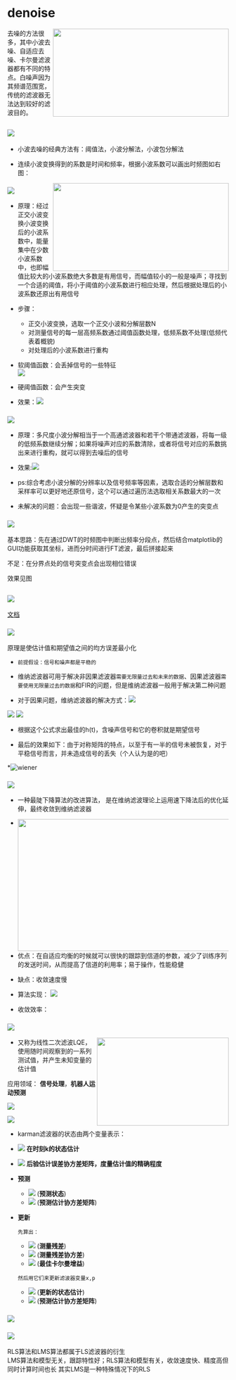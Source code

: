 # denoise 

<img align="right" img width = '400' height = '200' src="https://i.loli.net/2021/04/05/I9VNQMWDfPZb6iL.png"/>

去噪的方法很多，其中小波去噪、自适应去噪、卡尔曼滤波器都有不同的特点。白噪声因为其频谱范围宽，传统的滤波器无法达到较好的滤波目的。
## ![](https://img.shields.io/badge/1-%E5%B0%8F%E6%B3%A2%E5%8F%98%E6%8D%A2-yellowgreen)
  * 小波去噪的经典方法有：阈值法，小波分解法，小波包分解法

  * 连续小波变换得到的系数是时间和频率，根据小波系数可以画出时频图如右图：
  <img align="right" img width = '400' height = '200' src="https://i.loli.net/2021/04/05/kXFeMiQhnpfr4A9.png"/>   

### ![](https://img.shields.io/badge/1.1-%E9%98%88%E5%80%BC%E6%B3%95%E5%8E%BB%E5%99%AA-blue)


* 原理：经过正交小波变换小波变换后的小波系数中，能量集中在少数小波系数中，也即幅值比较大的小波系数绝大多数是有用信号，而幅值较小的一般是噪声；寻找到一个合适的阈值，将小于阈值的小波系数进行相应处理，然后根据处理后的小波系数还原出有用信号

* 步骤：
    * 正交小波变换，选取一个正交小波和分解层数N
    * 对测量信号的每一层高频系数通过阈值函数处理，低频系数不处理(低频代表着概貌)
    * 对处理后的小波系数进行重构
    
* 软阈值函数：会丢掉信号的一些特征  
![](https://www.researchgate.net/profile/Wenhui-Wang-10/publication/245331181/figure/fig4/AS:667593513922565@1536178105298/Thresholding-schemes-a-hard-thresholding-and-b-soft-thresholding.png)

* 硬阈值函数：会产生突变

* 效果：![](https://i.loli.net/2021/04/05/loBeOPIRGUSZm8f.png)

### ![](https://img.shields.io/badge/1.2-%E5%B0%8F%E6%B3%A2%E5%88%86%E8%A7%A3-blue)

* 原理：多尺度小波分解相当于一个高通滤波器和若干个带通滤波器，将每一级的低频系数继续分解；如果将噪声对应的系数清除，或者将信号对应的系数挑出来进行重构，就可以得到去噪后的信号

* 效果:![](https://i.loli.net/2021/04/05/LNrkPZHvYzxD5uB.png)

* ps:综合考虑小波分解的分辨率以及信号频率等因素，选取合适的分解层数和采样率可以更好地还原信号，这个可以通过遍历法选取相关系数最大的一次  
* 未解决的问题：会出现一些谐波，怀疑是令某些小波系数为0产生的突变点

### ![](https://img.shields.io/badge/1.3-%E5%B0%8F%E6%B3%A2%E5%88%86%E8%A7%A3%E9%87%8D%E6%9E%84%E4%B8%8E%E5%82%85%E9%87%8C%E5%8F%B6%E5%8F%98%E6%8D%A2%E5%8E%BB%E5%99%AA%E7%BB%93%E5%90%88-blue)

基本思路：先在通过DWT的时频图中判断出频率分段点，然后结合matplotlib的GUI功能获取其坐标，进而分时间进行FT滤波，最后拼接起来

不足：在分界点处的信号突变点会出现相位错误


效果见图


## ![](https://img.shields.io/badge/2-%E8%87%AA%E9%80%82%E5%BA%94%E6%BB%A4%E6%B3%A2-yellowgreen)
[文档](小波变换的延申.pdf)
### ![](https://img.shields.io/badge/3-%E7%BB%B4%E7%BA%B3%E6%BB%A4%E6%B3%A2%E5%99%A8-yellowgreen)  

原理是使估计值和期望值之间的均方误差最小化

* `前提假设：信号和噪声都是平稳的`

* 维纳滤波器可用于解决非因果滤波器`需要无限量过去和未来的数据`、因果滤波器`需要使用无限量过去的数据`和FIR的问题，但是维纳滤波器一般用于解决第二种问题  
* 对于因果问题，维纳滤波器的解决方式：<img src="http://latex.codecogs.com/svg.latex?\overrightarrow{h}_{opt}=\overrightarrow{R}_{xx}^{-1}\overrightarrow{R}_{xs}" />  

<img src="http://latex.codecogs.com/svg.latex?\overrightarrow{R}_{xs}=\begin{bmatrix} \overrightarrow{R}_{xs}(0) & \overrightarrow{R}_{xs}(1) ... & \overrightarrow{R}_{xs}(M) \end{bmatrix}^T" />  

<img src="http://latex.codecogs.com/svg.latex?\overrightarrow{R}_{xx}=\begin{bmatrix} \overrightarrow{R}_{xx}(0) & \overrightarrow{R}_{xx}(1) & ... & \overrightarrow{R}_{xx}(M) \\ \overrightarrow{R}_{xx}(1) & \overrightarrow{R}_{xx}(2) & ... & \overrightarrow{R}_{xx}(M-1) \\ ... & ... &... & ... \\ \overrightarrow{R}_{xx}(M) & \overrightarrow{R}_{xx}(M-1) & ... & \overrightarrow{R}_{xx}(0)\end{bmatrix}^T" />  

* 根据这个公式求出最佳的h(t)，含噪声信号和它的卷积就是期望信号  

* 最后的效果如下：由于对称矩阵的特点，以至于有一半的信号未被恢复，对于平稳信号而言，并未造成信号的丢失（个人认为是的吧） 

*![wiener](https://i.loli.net/2021/04/03/DVKAtp64517gNod.png)

### ![](https://img.shields.io/badge/4-%E5%9F%BA%E4%BA%8E%E7%BB%B4%E7%BA%B3%E6%BB%A4%E6%B3%A2%E5%99%A8%E7%9A%84LMS%E7%AE%97%E6%B3%95-yellowgreen)

* 一种最陡下降算法的改进算法， 是在维纳滤波理论上运用速下降法后的优化延伸，最终收敛到维纳滤波器  

* <img align="right" img width = '500' height = '300' src="https://upload.wikimedia.org/wikipedia/commons/6/62/Lms_filter.svg"/>

* 优点：在自适应均衡的时候就可以很快的跟踪到信道的参数，减少了训练序列的发送时间，从而提高了信道的利用率；易于操作，性能稳健  

* 缺点：收敛速度慢  
  

* 算法实现： <img src="http://latex.codecogs.com/svg.latex?e(n)=d(n)-y(n);\\ \\y(n)=\overrightarrow{x}^T(n)\overrightarrow{w}^T(n);\\ \\ \overrightarrow{w}(n+1)=\overrightarrow{w}(n)+2*\mu*e(n)*\overrightarrow{x}(n)" />  
* 收敛效率：



### ![](https://img.shields.io/badge/5-%E5%8D%A1%E5%B0%94%E6%9B%BC%E6%BB%A4%E6%B3%A2%E5%99%A8-yellowgreen)  
<img align="right" img width = '300' height = '200' src="https://upload.wikimedia.org/wikipedia/commons/b/b6/Kalman_filter_model.png"/>  

* 又称为线性二次滤波LQE，使用随时间观察到的一系列测试值，并产生未知变量的估计值  



应用领域： **信号处理**，**机器人运动预测**   


![](https://img.shields.io/badge/-%E7%BA%AF%E6%97%B6%E5%9F%9F%E6%BB%A4%E6%B3%A2%E5%99%A8-lightgrey)  

![](https://img.shields.io/badge/-%E9%94%81%E7%9B%B8%E7%8E%AF%E5%B0%B1%E6%98%AF%E4%B8%80%E4%B8%AAKarman%E6%BB%A4%E6%B3%A2%E5%99%A8%EF%BC%81-red)

* karman滤波器的状态由两个变量表示：
* <img src="http://latex.codecogs.com/svg.latex?\hat{\textbf{x}}_{k|k}" /> **在时刻k的状态估计**
* <img src="http://latex.codecogs.com/svg.latex?\textbf{P}_{k|k}" /> **后验估计误差协方差矩阵，度量估计值的精确程度**
* **预测**
    * <img src="http://latex.codecogs.com/svg.latex?\hat{\textbf{x}}_{k|k-1}=\textbf{F}_k\hat{\textbf{x}}_{k-1|k-1}+\textbf{B}_k\textbf{U}_k" /> (**预测状态**)
    * <img src="http://latex.codecogs.com/svg.latex?\textbf{P}_{k|k-1}=\textbf{F}_k\textbf{P}_{k-1|k-1}\textbf{F}_k^T+\textbf{Q}_k" />  (**预测估计协方差矩阵**)
* **更新**  

    `先算出：`
    * <img src="http://latex.codecogs.com/svg.latex?\tilde{\textbf{y}}_k=\textbf{z}_k-\textbf{H}_k\hat{\textbf{x}}_{k|k-1}" /> (**测量残差**)
    * <img src="http://latex.codecogs.com/svg.latex?\textbf{S}_k=\textbf{H}_k\textbf{P}_{k|k-1}\textbf{H}_k^T+\textbf{R}_k" /> (**测量残差协方差**)
    * <img src="http://latex.codecogs.com/svg.latex?\textbf{K}_k=\textbf{P}_{k|k-1}\textbf{H}_k^T\textbf{S}_k^{-1}" /> (**最佳卡尔曼增益**)  
    
    `然后用它们来更新滤波器变量x,p`
    * <img src="http://latex.codecogs.com/svg.latex?\hat{\textbf{x}}_{k|k}=\hat{\textbf{x}}_{k-1|k-1}+\textbf{K}_k\widetilde{\textbf{y}}_k" /> (**更新的状态估计**)
    * <img src="http://latex.codecogs.com/svg.latex?\textbf{P}_{k|k}=(I-\textbf{K}_k\textbf{H}_k)\textbf{P}_{k|k-1}" />  (**预测估计协方差矩阵**)

### ![](https://img.shields.io/badge/6-%E5%9F%BA%E4%BA%8E%E5%B8%8C%E5%B0%94%E4%BC%AF%E7%89%B9--%E9%BB%84%E5%8F%98%E6%8D%A2%E7%9A%84%E6%A8%A1%E6%80%81%E5%88%86%E8%A7%A3-yellowgreen)



### ![](https://img.shields.io/badge/7-LS--filter-yellowgreen)
RLS算法和LMS算法都属于LS滤波器的衍生  
LMS算法和模型无关，跟踪特性好；RLS算法和模型有关，收敛速度快、精度高但同时计算时间也长
其实LMS是一种特殊情况下的RLS

